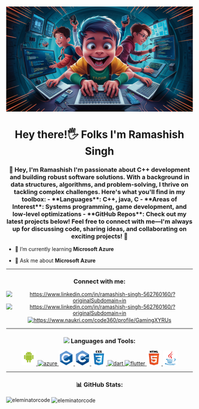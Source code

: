 ![MasterHead](https://github.com/eleminatorcode/eleminatorcode/blob/main/AwPrfBt0RCahfFf8JbXPkQ.webp)
<h1 align="center">Hey there!🖐️ Folks I'm Ramashish Singh</h1>
<h3 align="center">👋 Hey, I'm Ramashish I'm passionate about C++ development and building robust software solutions. With a background in data structures, algorithms, and problem-solving, I thrive on tackling complex challenges. Here's what you'll find in my toolbox: - **Languages**: C++, java, C - **Areas of Interest**: Systems programming, game development, and low-level optimizations - **GitHub Repos**: Check out my latest projects below! Feel free to connect with me—I'm always up for discussing code, sharing ideas, and collaborating on exciting projects! 🚀</h3>

- 🌱 I’m currently learning **Microsoft Azure**

- 💬 Ask me about **Microsoft Azure**
<hr>
<h3 align="center">Connect with me:</h3>
<p align="center">
<a href="https://www.linkedin.com/in/ramashish-singh-562760160/?originalSubdomain=in" target="blank"><img align="center" src="https://raw.githubusercontent.com/rahuldkjain/github-profile-readme-generator/master/src/images/icons/Social/linked-in-alt.svg" alt="https://www.linkedin.com/in/ramashish-singh-562760160/?originalSubdomain=in" height="30" width="40" /></a>
<a href="https://www.linkedin.com/public-profile/settings?trk=d_flagship3_profile_self_view_public_profile" target="blank"><img align="center" src="https://www.imagensempng.com.br/wp-content/uploads/2023/05/Logo-Gmail-Png.png" alt="https://www.linkedin.com/in/ramashish-singh-562760160/?originalSubdomain=in" height="50" width="50" /></a>
  <a href="https://www.naukri.com/code360/profile/GamingXYRUs" target="blank"><img align="center" src="https://i.ibb.co/RcQ5qLs/Coding-Ninjas-logo.jpg" alt="https://www.naukri.com/code360/profile/GamingXYRUs" height="50" width="50" /></a>
</p>
<hr>

<h3 " align="center"><img src="https://img.icons8.com/?size=100&id=dCPtu3qMsOzv&format=png&color=000000" height="15"/> Languages and Tools:</h3>
<p align="center"> <a href="https://developer.android.com" target="_blank" rel="noreferrer"> <img src="https://raw.githubusercontent.com/devicons/devicon/master/icons/android/android-original-wordmark.svg" alt="android" width="40" height="40"/> </a> <a href="https://azure.microsoft.com/en-in/" target="_blank" rel="noreferrer"> <img src="https://www.vectorlogo.zone/logos/microsoft_azure/microsoft_azure-icon.svg" alt="azure" width="40" height="40"/> </a> <a href="https://www.cprogramming.com/" target="_blank" rel="noreferrer"> <img src="https://raw.githubusercontent.com/devicons/devicon/master/icons/c/c-original.svg" alt="c" width="40" height="40"/> </a> <a href="https://www.w3schools.com/cpp/" target="_blank" rel="noreferrer"> <img src="https://raw.githubusercontent.com/devicons/devicon/master/icons/cplusplus/cplusplus-original.svg" alt="cplusplus" width="40" height="40"/> </a> <a href="https://www.w3schools.com/css/" target="_blank" rel="noreferrer"> <img src="https://raw.githubusercontent.com/devicons/devicon/master/icons/css3/css3-original-wordmark.svg" alt="css3" width="40" height="40"/> </a> <a href="https://dart.dev" target="_blank" rel="noreferrer"> <img src="https://www.vectorlogo.zone/logos/dartlang/dartlang-icon.svg" alt="dart" width="40" height="40"/> </a> <a href="https://flutter.dev" target="_blank" rel="noreferrer"> <img src="https://www.vectorlogo.zone/logos/flutterio/flutterio-icon.svg" alt="flutter" width="40" height="40"/> </a> <a href="https://www.w3.org/html/" target="_blank" rel="noreferrer"> <img src="https://raw.githubusercontent.com/devicons/devicon/master/icons/html5/html5-original-wordmark.svg" alt="html5" width="40" height="40"/> </a> <a href="https://www.java.com" target="_blank" rel="noreferrer"> <img src="https://raw.githubusercontent.com/devicons/devicon/master/icons/java/java-original.svg" alt="java" width="40" height="40"/> </a> </p>
<hr>
<h3 " align="center"> 📊 GitHub Stats:</h3>
<p><img align="left" src="https://github-readme-stats.vercel.app/api/top-langs?username=eleminatorcode&show_icons=true&locale=en&layout=compact" alt="eleminatorcode" height="195"/></p>

<p>&nbsp;<img align="center" src="https://github-readme-stats.vercel.app/api?username=eleminatorcode&show_icons=true&locale=en" alt="eleminatorcode" /></p>

